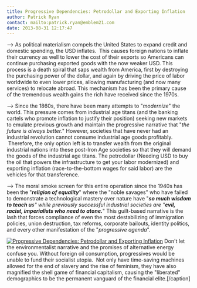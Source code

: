 ```yaml
---
title: Progressive Dependencies: Petrodollar and Exporting Inflation
author: Patrick Ryan
contact: mailto:patrick.ryan@emblem21.com
date: 2013-08-31 12:17:47
---
```


--> As political materialism compels the United States to expand credit and domestic spending, the USD inflates.  This causes foreign nations to inflate their currency as well to lower the cost of their exports so Americans can continue purchasing exported goods with the now weaker USD. This process is a death spiral that saps wealth from America, first by destroying the purchasing power of the dollar, and again by driving the price of labor worldwide to even lower prices, allowing manufacturing (and now many services) to relocate abroad. This mechanism has been the primary cause of the tremendous wealth gains the rich have received since the 1970s.

--> Since the 1860s, there have been many attempts to "_modernize_" the world. This pressure comes from industrial age titans (and the banking cartels who promote inflation to justify their position) seeking new markets to emulate previous growth and maintain the progressive narrative that "_the future is always better._" However, societies that have never had an industrial revolution cannot consume industrial age goods profitably.  Therefore, the only option left is to transfer wealth from the original industrial nations into these post-Iron Age societies so that they will demand the goods of the industrial age titans. The petrodollar (Needing USD to buy the oil that powers the infrastructure to get your labor modernized) and exporting inflation (race-to-the-bottom wages for said labor) are the vehicles for that transference.

--> The moral smoke screen for this entire operation since the 1940s has been the "**_religion of equality_**" where the "noble savages" who have failed to demonstrate a technological mastery over nature have "_**so much wisdom to teach u**_s" while previously successful industrial societies are "_**evil, racist, imperialists who need to atone.**_" This guilt-based narrative is the lash that forces compliance of even the most destabilizing of immigration policies, union destruction, tax reforms, corporate bailouts, identity politics, and every other manifestation of the "_progressive agenda_".

[![Progressive Dependencies: Petrodollar and Exporting Inflation ](/images/ExportingInflationInf-704x1024.jpg)](/images/ExportingInflationInf-704x1024.jpg) Don't let the environmentalist narrative and the promises of alternative energy confuse you. Without foreign oil consumption, progressives would be unable to fund their socialist utopia.  Not only have time-saving machines allowed for the end of slavery and the rise of feminism, they have also magnified the shell game of financial capitalism, causing the "liberated" demographics to be the permanent vanguard of the financial elite.[/caption]